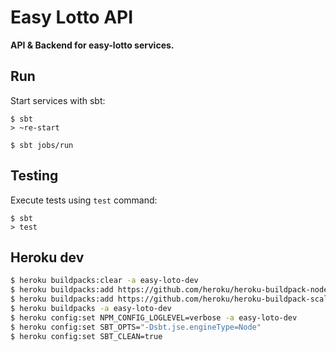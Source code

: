 # Easy Lotto API

**API & Backend for easy-lotto services.**


## Run

Start services with sbt:

```
$ sbt
> ~re-start

$ sbt jobs/run
```


## Testing

Execute tests using `test` command:

```
$ sbt
> test
```


## Heroku dev

```bash
$ heroku buildpacks:clear -a easy-loto-dev
$ heroku buildpacks:add https://github.com/heroku/heroku-buildpack-nodejs.git -a easy-loto-dev
$ heroku buildpacks:add https://github.com/heroku/heroku-buildpack-scala.git -a easy-loto-dev
$ heroku buildpacks -a easy-loto-dev
$ heroku config:set NPM_CONFIG_LOGLEVEL=verbose -a easy-loto-dev
$ heroku config:set SBT_OPTS="-Dsbt.jse.engineType=Node"
$ heroku config:set SBT_CLEAN=true

```
